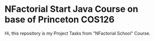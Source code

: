 # NFactorial Start Java Course on base of Princeton COS126
Hi, this repository is my Project Tasks from "NFactorial School" Course. 
